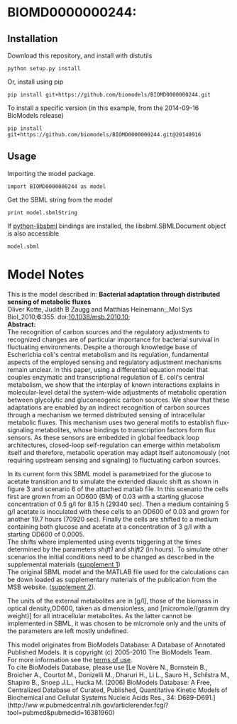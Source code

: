 # BIOMD0000000244: 

## Installation

Download this repository, and install with distutils

`python setup.py install`

Or, install using pip

`pip install git+https://github.com/biomodels/BIOMD0000000244.git`

To install a specific version (in this example, from the 2014-09-16 BioModels release)

`pip install git+https://github.com/biomodels/BIOMD0000000244.git@20140916`

## Usage

Importing the model package.

`import BIOMD0000000244 as model`

Get the SBML string from the model

`print model.sbmlString`

If [python-libsbml](https://pypi.python.org/pypi/python-libsbml) bindings are
installed, the libsbml.SBMLDocument object is also accessible

`model.sbml`


# Model Notes


This is the model described in: **Bacterial adaptation through distributed
sensing of metabolic fluxes**  
Oliver Kotte, Judith B Zaugg and Matthias Heinemann;_Mol Sys
Biol_2010;**6**:355.
doi:[10.1038/msb.2010.10](http://dx.doi.org/10.1038/msb.2010.10);  
**Abstract:**   
The recognition of carbon sources and the regulatory adjustments to recognized
changes are of particular importance for bacterial survival in fluctuating
environments. Despite a thorough knowledge base of Escherichia coli's central
metabolism and its regulation, fundamental aspects of the employed sensing and
regulatory adjustment mechanisms remain unclear. In this paper, using a
differential equation model that couples enzymatic and transcriptional
regulation of E. coli's central metabolism, we show that the interplay of
known interactions explains in molecular-level detail the system-wide
adjustments of metabolic operation between glycolytic and gluconeogenic carbon
sources. We show that these adaptations are enabled by an indirect recognition
of carbon sources through a mechanism we termed distributed sensing of
intracellular metabolic fluxes. This mechanism uses two general motifs to
establish flux-signaling metabolites, whose bindings to transcription factors
form flux sensors. As these sensors are embedded in global feedback loop
architectures, closed-loop self-regulation can emerge within metabolism itself
and therefore, metabolic operation may adapt itself autonomously (not
requiring upstream sensing and signaling) to fluctuating carbon sources.

In its current form this SBML model is parametrized for the glucose to acetate
transition and to simulate the extended diauxic shift as shown in figure 3 and
scenario 6 of the attached matlab file. In this scenario the cells first are
grown from an OD600 (BM) of 0.03 with a starting glucose concentration of 0.5
g/l for 8.15 h (29340 sec). Then a medium containing 5 g/l acetate is
inoculated with these cells to an OD600 of 0.03 and grown for another 19.7
hours (70920 sec). Finally the cells are shifted to a medium containing both
glucose and acetate at a concentration of 3 g/l with a starting OD600 of
0.0005.  
The shifts where implemented using events triggering at the times determined
by the parameters _shift1_ and _shift2_ (in hours). To simulate other
scenarios the initial conditions need to be changed as described in the
supplemental materials ([supplement
1](http://www.nature.com/msb/journal/v6/n1/extref/msb201010-s1.pdf))  
The original SBML model and the MATLAB file used for the calculations can be
down loaded as supplementary materials of the publication from the MSB
website. ([supplement
2](http://www.nature.com/msb/journal/v6/n1/extref/msb201010-s2.zip)).

The units of the external metabolites are in [g/l], those of the biomass in
optical density,OD600, taken as dimensionless, and [micromole/(gramm dry
weight)] for all intracellular metabolites. As the latter cannot be
implemented in SBML, it was chosen to be micromole only and the units of the
parameters are left mostly undefined.

This model originates from BioModels Database: A Database of Annotated
Published Models. It is copyright (c) 2005-2010 The BioModels Team.  
For more information see the [terms of
use](http://www.ebi.ac.uk/biomodels/legal.html).  
To cite BioModels Database, please use [Le Novère N., Bornstein B., Broicher
A., Courtot M., Donizelli M., Dharuri H., Li L., Sauro H., Schilstra M.,
Shapiro B., Snoep J.L., Hucka M. (2006) BioModels Database: A Free,
Centralized Database of Curated, Published, Quantitative Kinetic Models of
Biochemical and Cellular Systems Nucleic Acids Res., 34: D689-D691.](http://ww
w.pubmedcentral.nih.gov/articlerender.fcgi?tool=pubmed&pubmedid=16381960)


